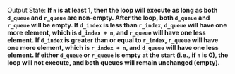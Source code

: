 Output State: **If `n` is at least 1, then the loop will execute as long as both `d_queue` and `r_queue` are non-empty. After the loop, both `d_queue` and `r_queue` will be empty. If `d_index` is less than `r_index`, `d_queue` will have one more element, which is `d_index + n`, and `r_queue` will have one less element. If `d_index` is greater than or equal to `r_index`, `r_queue` will have one more element, which is `r_index + n`, and `d_queue` will have one less element. If either `d_queue` or `r_queue` is empty at the start (i.e., if `n` is 0), the loop will not execute, and both queues will remain unchanged (empty).**